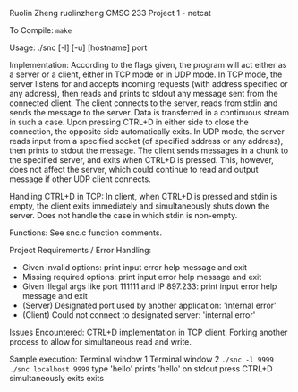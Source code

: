 Ruolin Zheng
ruolinzheng
CMSC 233 Project 1 - netcat

To Compile:
`make`

Usage:
./snc [-l] [-u] [hostname] port

Implementation:
According to the flags given, the program will act either as a server or
a client, either in TCP mode or in UDP mode.
In TCP mode, the server listens for and accepts incoming requests (with address
specified or any address), then reads and prints to stdout any message sent 
from the connected client. The client connects to the server, reads from stdin
and sends the message to the server. Data is transferred in a continuous stream
in such a case. Upon pressing CTRL+D in either side to close the connection, 
the opposite side automatically exits.
In UDP mode, the server reads input from a specified socket (of specified 
address or any address), then prints to stdout the message. The client sends
messages in a chunk to the specified server, and exits when CTRL+D is pressed.
This, however, does not affect the server, which could continue to read and
output message if other UDP client connects.

Handling CTRL+D in TCP:
In client, when CTRL+D is pressed and stdin is empty, the client exits 
immediately and simultaneously shuts down the server. Does not handle the case
in which stdin is non-empty.

Functions:
See snc.c function comments.

Project Requirements / Error Handling:
- Given invalid options: print input error help message and exit
- Missing required options: print input error help message and exit
- Given illegal args like port 111111 and IP 897.233:
  print input error help message and exit
- (Server) Designated port used by another application: 'internal error'
- (Client) Could not connect to designated server: 'internal error'

Issues Encountered:
CTRL+D implementation in TCP client.
Forking another process to allow for simultaneous read and write.

Sample execution:
Terminal window 1                   Terminal window 2
`./snc -l 9999`                     `./snc localhost 9999`
                                    type 'hello'
prints 'hello' on stdout
                                    press CTRL+D
simultaneously exits                exits
